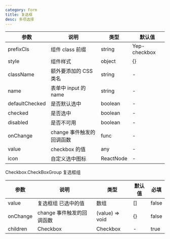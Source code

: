 ```yaml
---
category: Form
title: 复选框
desc: 多项选择
---
```


<DEMO>

| 参数           | 说明                      | 类型      | 默认值       |
| -------------- | ------------------------- | --------- | ------------ |
| prefixCls      | 组件 class 前缀           | string    | Yep-checkbox |
| style          | 组件样式                  | object    | {}           |
| className      | 额外要添加的 CSS 类名     | string    | -            |
| name           | 表单中 input 的 name      | string    | -            |
| defaultChecked | 是否默认选中              | boolean   | -            |
| checked        | 是否选中                  | boolean   | -            |
| disabled       | 是否不可用                | boolean   | -            |
| onChange       | change 事件触发的回调函数 | func      | -            |
| value          | checkbox 的值             | any       | -            |
| icon           | 自定义选中图标            | ReactNode | -            |

Checkbox.CheckBoxGroup 复选框组

| 参数     | 说明                      | 类型            | 默认值 | 必填  |
| -------- | ------------------------- | --------------- | ------ | ----- |
| value    | 复选框组 已选中的值       | 数组            | []     | false |
| onChange | change 事件触发的回调函数 | (value) => void | {}     | false |
| children | Checkbox                  | Checkbox        | -      | true  |
